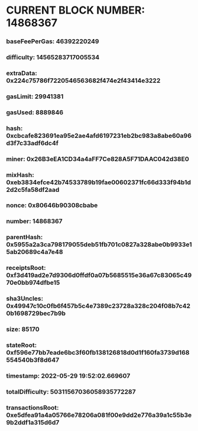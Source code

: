 # CURRENT BLOCK NUMBER: 14868367

### baseFeePerGas: 46392220249
### difficulty: 14565283717005534
### extraData: 0x224c75786f7220546563682f474e2f43414e3222
### gasLimit: 29941381
### gasUsed: 8889846
### hash: 0xcbcafe823691ea95e2ae4afd6197231eb2bc983a8abe60a96d3f7c33adf6dc4f
### miner: 0x26B3eEA1CD34a4aFF7Ce828A5F71DAAC042d38E0
### mixHash: 0xeb3834efce42b74533789b19fae00602371fc66d333f94b1d2d2c5fa58df2aad
### nonce: 0x80646b90308cbabe
### number: 14868367
### parentHash: 0x5955a2a3ca798179055deb51fb701c0827a328abe0b9933e15ab20689c4a7e48
### receiptsRoot: 0xf3d419ad2e7d9306d0ffdf0a07b5685515e36a67c83065c4970e0bb974dfbe15
### sha3Uncles: 0x49947c10c0fb6f457b5c4e7389c23728a328c204f08b7c420b1698729bec7b9b
### size: 85170
### stateRoot: 0xf596e77bb7eade6bc3f60fb138126818d0d1f160fa3739d168554540b3f8d647
### timestamp: 2022-05-29 19:52:02.669607
### totalDifficulty: 50311567036058935772287
### transactionsRoot: 0xe5dfea91a4a05766e78206a081f00e9dd2e776a39a1c55b3e9b2ddf1a315d6d7
